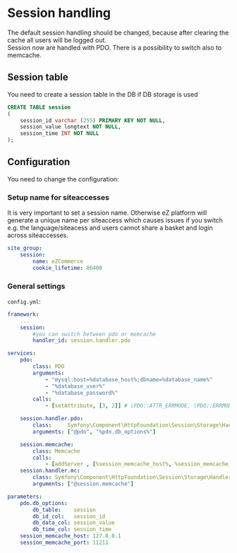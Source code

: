 # Session handling

The default session handling should be changed, because after clearing the cache all users will be logged out.  
Session now are handled with PDO. There is a possibility to switch also to memcache. 

## Session table

You need to create a session table in the DB if DB storage is used

``` sql
CREATE TABLE session
(
    session_id varchar (255) PRIMARY KEY NOT NULL,
    session_value longtext NOT NULL,
    session_time INT NOT NULL
);
```

## Configuration

You need to change the configuration:

### Setup name for siteaccesses

It is very important to set a session name. Otherwise eZ platform will generate a unique name per siteaccess which causes issues if you switch e.g. the language/siteacess and users cannot share a basket and login across siteaccesses.

``` yaml
site_group:
    session:
        name: eZCommerce
        cookie_lifetime: 86400
```

### General settings

`config.yml`:

``` yaml
framework:
    ...
    session:
        #you can switch between pdo or memcache
        handler_id: session.handler.pdo

services:
    pdo:
        class: PDO
        arguments:
            - "mysql:host=%database_host%;dbname=%database_name%"
            - "%database_user%"
            - "%database_password%"
        calls:
            - [setAttribute, [3, 2]] # \PDO::ATTR_ERRMODE, \PDO::ERRMODE_EXCEPTION

    session.handler.pdo:
        class:     Symfony\Component\HttpFoundation\Session\Storage\Handler\PdoSessionHandler
        arguments: ["@pdo", "%pdo.db_options%"]

    session.memcache:
        class: Memcache
        calls:
            - [addServer , [%session_memcache_host%, %session_memcache_port%]]
    session.handler.mc:
        class: Symfony\Component\HttpFoundation\Session\Storage\Handler\MemcacheSessionHandler
        arguments: ["@session.memcache"]

parameters:    
    pdo.db_options:
        db_table:    session
        db_id_col:   session_id
        db_data_col: session_value
        db_time_col: session_time
    session_memcache_host: 127.0.0.1
    session_memcache_port: 11211
```
